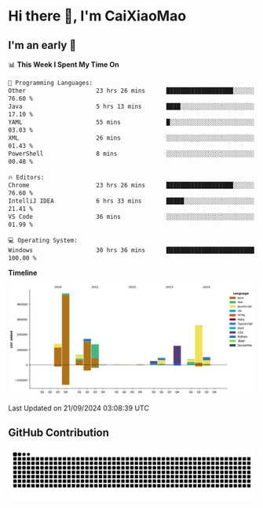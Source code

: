 # Hi there 👋, I'm CaiXiaoMao

## I'm an early 🐤
<!--START_SECTION:waka-->
📊 **This Week I Spent My Time On** 

```text
💬 Programming Languages: 
Other                    23 hrs 26 mins      ███████████████████░░░░░░   76.60 % 
Java                     5 hrs 13 mins       ████░░░░░░░░░░░░░░░░░░░░░   17.10 % 
YAML                     55 mins             █░░░░░░░░░░░░░░░░░░░░░░░░   03.03 % 
XML                      26 mins             ░░░░░░░░░░░░░░░░░░░░░░░░░   01.43 % 
PowerShell               8 mins              ░░░░░░░░░░░░░░░░░░░░░░░░░   00.48 % 

🔥 Editors: 
Chrome                   23 hrs 26 mins      ███████████████████░░░░░░   76.60 % 
IntelliJ IDEA            6 hrs 33 mins       █████░░░░░░░░░░░░░░░░░░░░   21.41 % 
VS Code                  36 mins             ░░░░░░░░░░░░░░░░░░░░░░░░░   01.99 % 

💻 Operating System: 
Windows                  30 hrs 36 mins      █████████████████████████   100.00 % 
```

**Timeline**

![Lines of Code chart](https://raw.githubusercontent.com/caixiaomao/caixiaomao/main/assets/bar_graph.png)


 Last Updated on 21/09/2024 03:08:39 UTC
<!--END_SECTION:waka-->

## GitHub Contribution
<picture>
  <source media="(prefers-color-scheme: dark)" srcset="/dist/snake/github-contribution-grid-snake-dark.svg" />
  <source media="(prefers-color-scheme: light)" srcset="/dist/snake/github-contribution-grid-snake.svg" />
  <img alt="github contribution grid snake animation" src="/dist/snake/github-contribution-grid-snake.svg" />
</picture>
